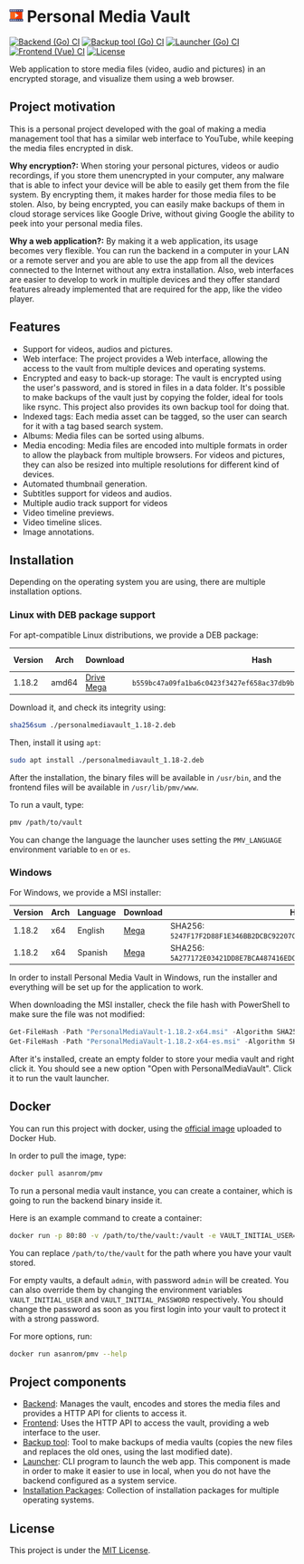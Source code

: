 # ![PersonalMediaVault](./favicon.readme.png) Personal Media Vault

[![Backend (Go) CI](https://github.com/AgustinSRG/PersonalMediaVault/actions/workflows/backend.yml/badge.svg)](https://github.com/AgustinSRG/PersonalMediaVault/actions/workflows/backend.yml)
[![Backup tool (Go) CI](https://github.com/AgustinSRG/PersonalMediaVault/actions/workflows/backup-tool.yml/badge.svg)](https://github.com/AgustinSRG/PersonalMediaVault/actions/workflows/backup-tool.yml)
[![Launcher (Go) CI](https://github.com/AgustinSRG/PersonalMediaVault/actions/workflows/launcher.yml/badge.svg)](https://github.com/AgustinSRG/PersonalMediaVault/actions/workflows/launcher.yml)
[![Frontend (Vue) CI](https://github.com/AgustinSRG/PersonalMediaVault/actions/workflows/frontend.yml/badge.svg)](https://github.com/AgustinSRG/PersonalMediaVault/actions/workflows/frontend.yml)
[![License](https://img.shields.io/badge/license-MIT-blue.svg?style=flat)](./LICENSE)

Web application to store media files (video, audio and pictures) in an encrypted storage, and visualize them using a web browser.

## Project motivation

This is a personal project developed with the goal of making a media management tool that has a similar web interface to YouTube, while keeping the media files encrypted in disk.

**Why encryption?:** When storing your personal pictures, videos or audio recordings, if you store them unencrypted in your computer, any malware that is able to infect your device will be able to easily get them from the file system. By encrypting them, it makes harder for those media files to be stolen. Also, by being encrypted, you can easily make backups of them in cloud storage services like Google Drive, without giving Google the ability to peek into your personal media files.

**Why a web application?:** By making it a web application, its usage becomes very flexible. You can run the backend in a computer in your LAN or a remote server and you are able to use the app from all the devices connected to the Internet without any extra installation. Also, web interfaces are easier to develop to work in multiple devices and they offer standard features already implemented that are required for the app, like the video player.

## Features

 - Support for videos, audios and pictures.
 - Web interface: The project provides a Web interface, allowing the access to the vault from multiple devices and operating systems.
 - Encrypted and easy to back-up storage: The vault is encrypted using the user's password, and is stored in files in a data folder. It's possible to make backups of the vault just by copying the folder, ideal for tools like rsync. This project also provides its own backup tool for doing that.
 - Indexed tags: Each media asset can be tagged, so the user can search for it with a tag based search system.
 - Albums: Media files can be sorted using albums.
 - Media encoding: Media files are encoded into multiple formats in order to allow the playback from multiple browsers. For videos and pictures, they can also be resized into multiple resolutions for different kind of devices.
 - Automated thumbnail generation.
 - Subtitles support for videos and audios.
 - Multiple audio track support for videos
 - Video timeline previews.
 - Video timeline slices.
 - Image annotations.

## Installation

Depending on the operating system you are using, there are multiple installation options.

### Linux with DEB package support

For apt-compatible Linux distributions, we provide a DEB package:

| Version | Arch | Download | Hash | Hash alg.  |
|---|---|---|---|---|
| 1.18.2 | amd64 | [Drive](https://drive.google.com/file/d/1gJwO1uxvRY2xfb07XXYQdK29D-CbRMxJ/view?usp=sharing) <br /> [Mega](https://mega.nz/file/MaMXFD4L#VQw2PoONxdF095ceCK85pTeq7j-3MJs0GjNDOGcbHGY) | `b559bc47a09fa1ba6c0423f3427ef658ac37db9bb6e90efc0ff974b6209e45b8` | SHA256 |

Download it, and check its integrity using:

```sh
sha256sum ./personalmediavault_1.18-2.deb
```

Then, install it using `apt`:

```sh
sudo apt install ./personalmediavault_1.18-2.deb
```

After the installation, the binary files will be available in `/usr/bin`, and the frontend files will be available in `/usr/lib/pmv/www`.

To run a vault, type:

```sh
pmv /path/to/vault
```

You can change the language the launcher uses setting the `PMV_LANGUAGE` environment variable to `en` or `es`.

### Windows

For Windows, we provide a MSI installer:

| Version | Arch | Language | Download | Hash |
|---|---|---|---|---|
| 1.18.2 | x64 | English | [Mega](https://mega.nz/file/xf123ChR#yqNoPTusb4R8PR_pFvGYk8YAUZPAOcgxyV7QTn9ZlGg) | SHA256: `5247F17F2D88F1E346BB2DCBC92207CBBFEEB003C12B4C640158CBEB5DFCB47A` |
| 1.18.2 | x64 | Spanish | [Mega](https://mega.nz/file/deFi2AiJ#Nba6ul_FMOy9vXUvBBrHT3Hn9TQrDN3n__iiYGlP9q8) | SHA256: `5A277172E03421DD8E7BCA487416EDCD78943C46755E4D4CF1190229AB6BB565` |

In order to install Personal Media Vault in Windows, run the installer  and everything will be set up for the application to work.

When downloading the MSI installer, check the file hash with PowerShell to make sure the file was not modified:

```ps1
Get-FileHash -Path "PersonalMediaVault-1.18.2-x64.msi" -Algorithm SHA256
Get-FileHash -Path "PersonalMediaVault-1.18.2-x64-es.msi" -Algorithm SHA256
```

After it's installed, create an empty folder to store your media vault and right click it. You should see a new option "Open with PersonalMediaVault". Click it to run the vault launcher.

## Docker

You can run this project with docker, using the [official image](https://hub.docker.com/r/asanrom/pmv) uploaded to Docker Hub.

In order to pull the image, type:

```sh
docker pull asanrom/pmv
```

To run a personal media vault instance, you can create a container, which is going to run the backend binary inside it.

Here is an example command to create a container:

```sh
docker run -p 80:80 -v /path/to/the/vault:/vault -e VAULT_INITIAL_USER=admin -e VAULT_INITIAL_PASSWORD=admin asanrom/pmv --daemon --clean --log-requests --vault-path /vault
```

You can replace `/path/to/the/vault` for the path where you have your vault stored.

For empty vaults, a default `admin`, with password `admin` will be created. You can also override them by changing the environment variables `VAULT_INITIAL_USER` and `VAULT_INITIAL_PASSWORD` respectively. You should change the password as soon as you first login into your vault to protect it with a strong password.

For more options, run:

```sh
docker run asanrom/pmv --help
```

## Project components

 - [Backend](./backend): Manages the vault, encodes and stores the media files and provides a HTTP API for clients to access it.
 - [Frontend](./frontend): Uses the HTTP API to access the vault, providing a web interface to the user.
 - [Backup tool](./backup-tool): Tool to make backups of media vaults (copies the new files and replaces the old ones, using the last modified date).
 - [Launcher](./launcher): CLI program to launch the web app. This component is made in order to make it easier to use in local, when you do not have the backend configured as a system service.
 - [Installation Packages](./packages): Collection of installation packages for multiple operating systems.

## License

This project is under the [MIT License](./LICENSE).

